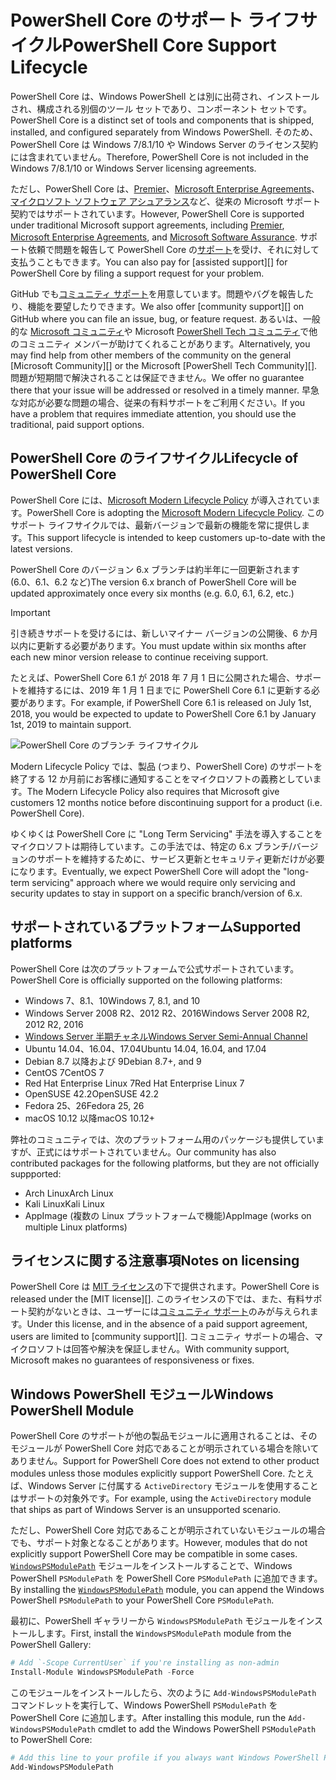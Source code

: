 # <a name="powershell-core-support-lifecycle"></a><span data-ttu-id="f68c0-101">PowerShell Core のサポート ライフサイクル</span><span class="sxs-lookup"><span data-stu-id="f68c0-101">PowerShell Core Support Lifecycle</span></span>

<span data-ttu-id="f68c0-102">PowerShell Core は、Windows PowerShell とは別に出荷され、インストールされ、構成される別個のツール セットであり、コンポーネント セットです。</span><span class="sxs-lookup"><span data-stu-id="f68c0-102">PowerShell Core is a distinct set of tools and components that is shipped, installed, and configured separately from Windows PowerShell.</span></span>
<span data-ttu-id="f68c0-103">そのため、PowerShell Core は Windows 7/8.1/10 や Windows Server のライセンス契約には含まれていません。</span><span class="sxs-lookup"><span data-stu-id="f68c0-103">Therefore, PowerShell Core is not included in the Windows 7/8.1/10 or Windows Server licensing agreements.</span></span>

<span data-ttu-id="f68c0-104">ただし、PowerShell Core は、[Premier][]、[Microsoft Enterprise Agreements][enterprise-agreement]、[マイクロソフト ソフトウェア アシュアランス][assurance]など、従来の Microsoft サポート契約ではサポートされています。</span><span class="sxs-lookup"><span data-stu-id="f68c0-104">However, PowerShell Core is supported under traditional Microsoft support agreements, including [Premier][], [Microsoft Enterprise Agreements][enterprise-agreement], and [Microsoft Software Assurance][assurance].</span></span>
<span data-ttu-id="f68c0-105">サポート依頼で問題を報告して PowerShell Core の[サポート][]を受け、それに対して支払うこともできます。</span><span class="sxs-lookup"><span data-stu-id="f68c0-105">You can also pay for [assisted support][] for PowerShell Core by filing a support request for your problem.</span></span>

<span data-ttu-id="f68c0-106">GitHub でも[コミュニティ サポート][]を用意しています。問題やバグを報告したり、機能を要望したりできます。</span><span class="sxs-lookup"><span data-stu-id="f68c0-106">We also offer [community support][] on GitHub where you can file an issue, bug, or feature request.</span></span>
<span data-ttu-id="f68c0-107">あるいは、一般的な [Microsoft コミュニティ][]や Microsoft [PowerShell Tech コミュニティ][]で他のコミュニティ メンバーが助けてくれることがあります。</span><span class="sxs-lookup"><span data-stu-id="f68c0-107">Alternatively, you may find help from other members of the community on the general [Microsoft Community][] or the Microsoft [PowerShell Tech Community][].</span></span>
<span data-ttu-id="f68c0-108">問題が短期間で解決されることは保証できません。</span><span class="sxs-lookup"><span data-stu-id="f68c0-108">We offer no guarantee there that your issue will be addressed or resolved in a timely manner.</span></span>
<span data-ttu-id="f68c0-109">早急な対応が必要な問題の場合、従来の有料サポートをご利用ください。</span><span class="sxs-lookup"><span data-stu-id="f68c0-109">If you have a problem that requires immediate attention, you should use the traditional, paid support options.</span></span>

## <a name="lifecycle-of-powershell-core"></a><span data-ttu-id="f68c0-110">PowerShell Core のライフサイクル</span><span class="sxs-lookup"><span data-stu-id="f68c0-110">Lifecycle of PowerShell Core</span></span>

<span data-ttu-id="f68c0-111">PowerShell Core には、[Microsoft Modern Lifecycle Policy][modern] が導入されています。</span><span class="sxs-lookup"><span data-stu-id="f68c0-111">PowerShell Core is adopting the [Microsoft Modern Lifecycle Policy][modern].</span></span>
<span data-ttu-id="f68c0-112">このサポート ライフサイクルでは、最新バージョンで最新の機能を常に提供します。</span><span class="sxs-lookup"><span data-stu-id="f68c0-112">This support lifecycle is intended to keep customers up-to-date with the latest versions.</span></span>

<span data-ttu-id="f68c0-113">PowerShell Core のバージョン 6.x ブランチは約半年に一回更新されます (6.0、6.1、6.2 など)</span><span class="sxs-lookup"><span data-stu-id="f68c0-113">The version 6.x branch of PowerShell Core will be updated approximately once every six months (e.g. 6.0, 6.1, 6.2, etc.)</span></span>

> [!IMPORTANT]
> <span data-ttu-id="f68c0-114">引き続きサポートを受けるには、新しいマイナー バージョンの公開後、6 か月以内に更新する必要があります。</span><span class="sxs-lookup"><span data-stu-id="f68c0-114">You must update within six months after each new minor version release to continue receiving support.</span></span>

<span data-ttu-id="f68c0-115">たとえば、PowerShell Core 6.1 が 2018 年 7 月 1 日に公開された場合、サポートを維持するには、2019 年 1 月 1 日までに PowerShell Core 6.1 に更新する必要があります。</span><span class="sxs-lookup"><span data-stu-id="f68c0-115">For example, if PowerShell Core 6.1 is released on July 1st, 2018, you would be expected to update to PowerShell Core 6.1 by January 1st, 2019 to maintain support.</span></span>

![PowerShell Core のブランチ ライフサイクル][lifecycle-chart]

<span data-ttu-id="f68c0-117">Modern Lifecycle Policy では、製品 (つまり、PowerShell Core) のサポートを終了する 12 か月前にお客様に通知することをマイクロソフトの義務としています。</span><span class="sxs-lookup"><span data-stu-id="f68c0-117">The Modern Lifecycle Policy also requires that Microsoft give customers 12 months notice before discontinuing support for a product (i.e. PowerShell Core).</span></span>

<span data-ttu-id="f68c0-118">ゆくゆくは PowerShell Core に "Long Term Servicing" 手法を導入することをマイクロソフトは期待しています。この手法では、特定の 6.x ブランチ/バージョンのサポートを維持するために、サービス更新とセキュリティ更新だけが必要になります。</span><span class="sxs-lookup"><span data-stu-id="f68c0-118">Eventually, we expect PowerShell Core will adopt the "long-term servicing" approach where we would require only servicing and security updates to stay in support on a specific branch/version of 6.x.</span></span>

## <a name="supported-platforms"></a><span data-ttu-id="f68c0-119">サポートされているプラットフォーム</span><span class="sxs-lookup"><span data-stu-id="f68c0-119">Supported platforms</span></span>

<span data-ttu-id="f68c0-120">PowerShell Core は次のプラットフォームで公式サポートされています。</span><span class="sxs-lookup"><span data-stu-id="f68c0-120">PowerShell Core is officially supported on the following platforms:</span></span>

* <span data-ttu-id="f68c0-121">Windows 7、8.1、10</span><span class="sxs-lookup"><span data-stu-id="f68c0-121">Windows 7, 8.1, and 10</span></span>
* <span data-ttu-id="f68c0-122">Windows Server 2008 R2、2012 R2、2016</span><span class="sxs-lookup"><span data-stu-id="f68c0-122">Windows Server 2008 R2, 2012 R2, 2016</span></span>
* <span data-ttu-id="f68c0-123">[Windows Server 半期チャネル][semi-annual]</span><span class="sxs-lookup"><span data-stu-id="f68c0-123">[Windows Server Semi-Annual Channel][semi-annual]</span></span>
* <span data-ttu-id="f68c0-124">Ubuntu 14.04、16.04、17.04</span><span class="sxs-lookup"><span data-stu-id="f68c0-124">Ubuntu 14.04, 16.04, and 17.04</span></span>
* <span data-ttu-id="f68c0-125">Debian 8.7 以降および 9</span><span class="sxs-lookup"><span data-stu-id="f68c0-125">Debian 8.7+, and 9</span></span>
* <span data-ttu-id="f68c0-126">CentOS 7</span><span class="sxs-lookup"><span data-stu-id="f68c0-126">CentOS 7</span></span>
* <span data-ttu-id="f68c0-127">Red Hat Enterprise Linux 7</span><span class="sxs-lookup"><span data-stu-id="f68c0-127">Red Hat Enterprise Linux 7</span></span>
* <span data-ttu-id="f68c0-128">OpenSUSE 42.2</span><span class="sxs-lookup"><span data-stu-id="f68c0-128">OpenSUSE 42.2</span></span>
* <span data-ttu-id="f68c0-129">Fedora 25、26</span><span class="sxs-lookup"><span data-stu-id="f68c0-129">Fedora 25, 26</span></span>
* <span data-ttu-id="f68c0-130">macOS 10.12 以降</span><span class="sxs-lookup"><span data-stu-id="f68c0-130">macOS 10.12+</span></span>

<span data-ttu-id="f68c0-131">弊社のコミュニティでは、次のプラットフォーム用のパッケージも提供していますが、正式にはサポートされていません。</span><span class="sxs-lookup"><span data-stu-id="f68c0-131">Our community has also contributed packages for the following platforms, but they are not officially suppported:</span></span>

* <span data-ttu-id="f68c0-132">Arch Linux</span><span class="sxs-lookup"><span data-stu-id="f68c0-132">Arch Linux</span></span>
* <span data-ttu-id="f68c0-133">Kali Linux</span><span class="sxs-lookup"><span data-stu-id="f68c0-133">Kali Linux</span></span>
* <span data-ttu-id="f68c0-134">AppImage (複数の Linux プラットフォームで機能)</span><span class="sxs-lookup"><span data-stu-id="f68c0-134">AppImage (works on multiple Linux platforms)</span></span>

## <a name="notes-on-licensing"></a><span data-ttu-id="f68c0-135">ライセンスに関する注意事項</span><span class="sxs-lookup"><span data-stu-id="f68c0-135">Notes on licensing</span></span>

<span data-ttu-id="f68c0-136">PowerShell Core は [MIT ライセンス][]の下で提供されます。</span><span class="sxs-lookup"><span data-stu-id="f68c0-136">PowerShell Core is released under the [MIT license][].</span></span>
<span data-ttu-id="f68c0-137">このライセンスの下では、また、有料サポート契約がないときは、ユーザーには[コミュニティ サポート][]のみが与えられます。</span><span class="sxs-lookup"><span data-stu-id="f68c0-137">Under this license, and in the absence of a paid support agreement, users are limited to [community support][].</span></span>
<span data-ttu-id="f68c0-138">コミュニティ サポートの場合、マイクロソフトは回答や解決を保証しません。</span><span class="sxs-lookup"><span data-stu-id="f68c0-138">With community support, Microsoft makes no guarantees of responsiveness or fixes.</span></span>

## <a name="windows-powershell-module"></a><span data-ttu-id="f68c0-139">Windows PowerShell モジュール</span><span class="sxs-lookup"><span data-stu-id="f68c0-139">Windows PowerShell Module</span></span>

<span data-ttu-id="f68c0-140">PowerShell Core のサポートが他の製品モジュールに適用されることは、そのモジュールが PowerShell Core 対応であることが明示されている場合を除いてありません。</span><span class="sxs-lookup"><span data-stu-id="f68c0-140">Support for PowerShell Core does not extend to other product modules unless those modules explicitly support PowerShell Core.</span></span>
<span data-ttu-id="f68c0-141">たとえば、Windows Server に付属する `ActiveDirectory` モジュールを使用することはサポートの対象外です。</span><span class="sxs-lookup"><span data-stu-id="f68c0-141">For example, using the `ActiveDirectory` module that ships as part of Windows Server is an unsupported scenario.</span></span>

<span data-ttu-id="f68c0-142">ただし、PowerShell Core 対応であることが明示されていないモジュールの場合でも、サポート対象となることがあります。</span><span class="sxs-lookup"><span data-stu-id="f68c0-142">However, modules that do not explicitly support PowerShell Core may be compatible in some cases.</span></span>
<span data-ttu-id="f68c0-143">[`WindowsPSModulePath`][] モジュールをインストールすることで、Windows PowerShell `PSModulePath` を PowerShell Core `PSModulePath` に追加できます。</span><span class="sxs-lookup"><span data-stu-id="f68c0-143">By installing the [`WindowsPSModulePath`][] module, you can append the Windows PowerShell `PSModulePath` to your PowerShell Core `PSModulePath`.</span></span>

<span data-ttu-id="f68c0-144">最初に、PowerShell ギャラリーから `WindowsPSModulePath` モジュールをインストールします。</span><span class="sxs-lookup"><span data-stu-id="f68c0-144">First, install the `WindowsPSModulePath` module from the PowerShell Gallery:</span></span>

```powershell
# Add `-Scope CurrentUser` if you're installing as non-admin 
Install-Module WindowsPSModulePath -Force
```

<span data-ttu-id="f68c0-145">このモジュールをインストールしたら、次のように `Add-WindowsPSModulePath` コマンドレットを実行して、Windows PowerShell `PSModulePath` を PowerShell Core に追加します。</span><span class="sxs-lookup"><span data-stu-id="f68c0-145">After installing this module, run the `Add-WindowsPSModulePath` cmdlet to add the Windows PowerShell `PSModulePath` to PowerShell Core:</span></span>

```powershell
# Add this line to your profile if you always want Windows PowerShell PSModulePath
Add-WindowsPSModulePath
```

[Premier]: https://www.microsoft.com/en-us/microsoftservices/support.aspx
[enterprise-agreement]: https://www.microsoft.com/en-us/licensing/licensing-programs/enterprise.aspx
[assurance]: https://www.microsoft.com/en-us/licensing/licensing-programs/software-assurance-default.aspx
[コミュニティ サポート]: https://github.com/powershell/powershell/issues
[Microsoft コミュニティ]: https://answers.microsoft.com/
[PowerShell Tech コミュニティ]: https://techcommunity.microsoft.com/t5/PowerShell/ct-p/WindowsPowerShell
[サポート]: https://support.microsoft.com/assistedsupportproducts
[modern]: https://support.microsoft.com/help/30881/modern-lifecycle-policy
[lifecycle-chart]: ./images/modern-lifecycle.png
[semi-annual]: https://docs.microsoft.com/windows-server/get-started/semi-annual-channel-overview
[MIT ライセンス]: https://github.com/PowerShell/PowerShell/blob/master/LICENSE.txt
[`WindowsPSModulePath`]: https://www.powershellgallery.com/packages/WindowsPSModulePath/
